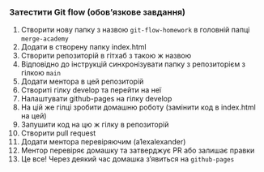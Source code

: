 ### Затестити Git flow (обов’язкове завдання)

1. Створити нову папку з назвою `git-flow-homework` в головній папці `merge-academy`
2. Додати в створену папку index.html
3. Створити репозиторій в гітхаб з такою ж назвою
4. Відповідно до інструкцій синхронізувати папку з репозиторієм з гілкою `main`
5. Додати ментора в цей репозиторій
6. Створиті гілку develop та перейти на неї
7. Налаштувати github-pages на гілку develop
8. На цій же гілці зробити домашню роботу (замінити код в index.html на цей)
9. Запушити код на цю ж гілку в репозиторій
10. Cтворити pull request
11. Додати ментора перевіряючим (a1exalexander)
12. Ментор перевіряє домашку та затверджує PR або залишає правки
13. Це все! Через деякий час домашка з’явиться на `github-pages`
